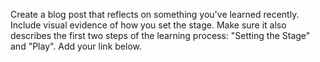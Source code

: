 Create a blog post that reflects on something you've learned recently. Include visual evidence of how you set the stage. Make sure it also describes the first two steps of the learning process: "Setting the Stage" and "Play". Add your link below.

